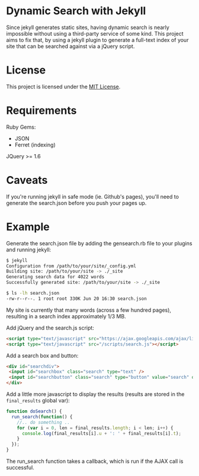 # Dynamic Search with Jekyll

Since jekyll generates static sites, having dynamic search is nearly impossible without using a third-party service of some kind. This project aims to fix that, by using a jekyll plugin to generate a full-text index of your site that can be searched against via a jQuery script. 

# License

This project is licensed under the [MIT License](http://www.opensource.org/licenses/mit-license.php).

# Requirements

Ruby Gems:
* JSON
* Ferret (indexing)

JQuery >= 1.6	

# Caveats

If you're running jekyll in safe mode (ie. Github's pages), you'll need to generate the search.json before you push your pages up. 

# Example

Generate the search.json file by adding the gensearch.rb file to your plugins and running jekyll:

```bash
$ jekyll 
Configuration from /path/to/your/site/_config.yml
Building site: /path/to/your/site -> ./_site
Generating search data for 4022 words
Successfully generated site: /path/to/your/site -> ./_site

$ ls -lh search.json 
-rw-r--r--. 1 root root 330K Jun 20 16:30 search.json
```

My site is currently that many words (across a few hundred pages), resulting in a search index approximately 1/3 MB.

Add jQuery and the search.js script:

```html
<script type="text/javascript" src="https://ajax.googleapis.com/ajax/libs/jquery/1.10.2/jquery.min.js"></script>
<script type="text/javascript" src="/scripts/search.js"></script>
```

Add a search box and button:

```html
<div id="searchdiv">
 <input id="searchbox" class="search" type="text" />
 <input id="searchbutton" class="search" type="button" value="search" onclick="javascript:doSearch();" />
</div>
```

Add a little more javascript to display the results (results are stored in the `final_results` global var):

```javascript
function doSearch() {
  run_search(function() {
    //.. do something ..
    for (var i = 0, len = final_results.length; i < len; i++) {
      console.log(final_results[i].u + ': ' + final_results[i].t);
    }
  });
}
```

The run_search function takes a callback, which is run if the AJAX call is successful.
